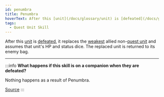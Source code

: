 ```yaml
---
id: penumbra
title: Penumbra
hoverText: After this [unit](/docs/glossary/unit) is [defeated](/docs/glossary/defeated), it replaces the [weakest](/docs/glossary/weakest) allied non-[quest unit](/docs/glossary/quest-unit) and assumes that unit's HP and status dice. The replaced unit is returned to its enemy bag.
tags:
  - Quest Unit Skill
---
```


After this [unit](/docs/glossary/unit) is [defeated](/docs/glossary/defeated), it replaces the [weakest](/docs/glossary/weakest) allied non-[quest unit](/docs/glossary/quest-unit) and assumes that unit's HP and status dice. The replaced unit is returned to its enemy bag.

---

:::info
**What happens if this skill is on a companion when they are defeated?**

Nothing happens as a result of Penumbra.

<a href="https://discord.com/channels/273472391403798528/1361396124782694450/1366888290275430463" target="_blank">Source</a>
:::
